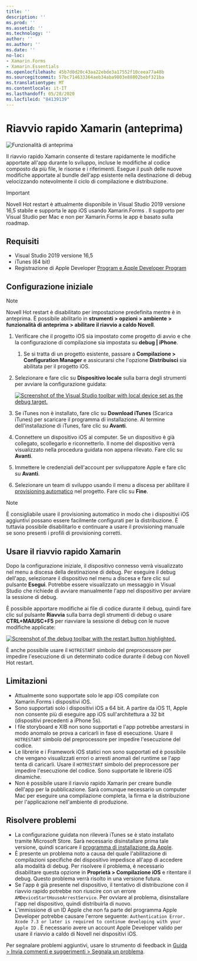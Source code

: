 ```yaml
---
title: ''
description: ''
ms.prod: ''
ms.assetid: ''
ms.technology: ''
author: ''
ms.author: ''
ms.date: ''
no-loc:
- Xamarin.Forms
- Xamarin.Essentials
ms.openlocfilehash: 45b7d0d20c43aa22ebde3a17552f10ceea77a48b
ms.sourcegitcommit: 57bc714633364aeb34aba9803e88802bebf321ba
ms.translationtype: MT
ms.contentlocale: it-IT
ms.lasthandoff: 05/28/2020
ms.locfileid: "84139139"
---
```

# <a name="xamarin-hot-restart-preview"></a>Riavvio rapido Xamarin (anteprima)

![Funzionalità di anteprima](~/media/shared/preview.png)

Il riavvio rapido Xamarin consente di testare rapidamente le modifiche apportate all'app durante lo sviluppo, incluse le modifiche al codice composto da più file, le risorse e i riferimenti. Esegue il push delle nuove modifiche apportate al bundle dell'app esistente nella destinazione di debug velocizzando notevolmente il ciclo di compilazione e distribuzione.

> [!IMPORTANT]
> Novell Hot restart è attualmente disponibile in Visual Studio 2019 versione 16,5 stabile e supporta le app iOS usando Xamarin.Forms . Il supporto per Visual Studio per Mac e non per Xamarin.Forms le app è basato sulla roadmap.

## <a name="requirements"></a>Requisiti

- Visual Studio 2019 versione 16,5
- iTunes (64 bit)
- Registrazione di Apple Developer [Program e Apple Developer Program](https://developer.apple.com/programs)


## <a name="initial-setup"></a>Configurazione iniziale

> [!NOTE]
> Novell Hot restart è disabilitato per impostazione predefinita mentre è in anteprima. È possibile abilitarlo in **strumenti > opzioni > ambiente > funzionalità di anteprima > abilitare il riavvio a caldo Novell**.

1. Verificare che il progetto iOS sia impostato come progetto di avvio e che la configurazione di compilazione sia impostata su **debug | iPhone**.

   1. Se si tratta di un progetto esistente, passare a **Compilazione > Configuration Manager** e assicurarsi che l'opzione **Distribuisci** sia abilitata per il progetto iOS.

2. Selezionare e fare clic su **Dispositivo locale** sulla barra degli strumenti per avviare la configurazione guidata:

    [![](hot-restart-images/toolbar.png "Screenshot of the Visual Studio toolbar with local device set as the debug target.")](hot-restart-images/toolbar.png)

3. Se iTunes non è installato, fare clic su **Download iTunes** (Scarica iTunes) per scaricare il programma di installazione. Al termine dell'installazione di iTunes, fare clic su **Avanti**.

4. Connettere un dispositivo iOS al computer. Se un dispositivo è già collegato, scollegarlo e riconnetterlo. Il nome del dispositivo verrà visualizzato nella procedura guidata non appena rilevato. Fare clic su **Avanti**.

5. Immettere le credenziali dell'account per sviluppatore Apple e fare clic su **Avanti**.

6. Selezionare un team di sviluppo usando il menu a discesa per abilitare il [provisioning automatico](~/ios/get-started/installation/device-provisioning/automatic-provisioning.md) nel progetto. Fare clic su **Fine**.

> [!NOTE]
> È consigliabile usare il provisioning automatico in modo che i dispositivi iOS aggiuntivi possano essere facilmente configurati per la distribuzione. È tuttavia possibile disabilitarlo e continuare a usare il provisioning manuale se sono presenti i profili di provisioning corretti.

## <a name="use-xamarin-hot-restart"></a>Usare il riavvio rapido Xamarin
Dopo la configurazione iniziale, il dispositivo connesso verrà visualizzato nel menu a discesa della destinazione di debug. Per eseguire il debug dell'app, selezionare il dispositivo nel menu a discesa e fare clic sul pulsante **Esegui**. Potrebbe essere visualizzato un messaggio in Visual Studio che richiede di avviare manualmente l'app nel dispositivo per avviare la sessione di debug.

È possibile apportare modifiche ai file di codice durante il debug, quindi fare clic sul pulsante **Riavvia** sulla barra degli strumenti di debug o usare **CTRL+MAIUSC+F5** per riavviare la sessione di debug con le nuove modifiche applicate:

[![](hot-restart-images/restart.png "Screenshot of the debug toolbar with the restart button highlighted.")](hot-restart-images/toolbar.png)

È anche possibile usare il `HOTRESTART` simbolo del preprocessore per impedire l'esecuzione di un determinato codice durante il debug con Novell Hot restart.

## <a name="limitations"></a>Limitazioni

- Attualmente sono supportate solo le app iOS compilate con Xamarin.Forms i dispositivi iOS.
- Sono supportati solo i dispositivi iOS a 64 bit. A partire da iOS 11, Apple non consente più di eseguire app iOS sull'architettura a 32 bit (dispositivi precedenti a iPhone 5s).
- I file storyboard e XIB non sono supportati e l'app potrebbe arrestarsi in modo anomalo se prova a caricarli in fase di esecuzione. Usare il `HOTRESTART` simbolo del preprocessore per impedire l'esecuzione del codice.
- Le librerie e i Framework iOS statici non sono supportati ed è possibile che vengano visualizzati errori o arresti anomali del runtime se l'app tenta di caricarli. Usare il `HOTRESTART` simbolo del preprocessore per impedire l'esecuzione del codice. Sono supportate le librerie iOS dinamiche.
- Non è possibile usare il riavvio rapido Xamarin per creare bundle dell'app per la pubblicazione. Sarà comunque necessario un computer Mac per eseguire una compilazione completa, la firma e la distribuzione per l'applicazione nell'ambiente di produzione.

## <a name="troubleshoot"></a>Risolvere problemi

- La configurazione guidata non rileverà iTunes se è stato installato tramite Microsoft Store. Sarà necessario disinstallare prima tale versione, quindi scaricare il [programma di installazione da Apple](https://go.microsoft.com/fwlink/?linkid=2101014).
- È presente un problema noto a causa del quale l'abilitazione di compilazioni specifiche del dispositivo impedisce all'app di accedere alla modalità di debug. Per risolvere il problema, è necessario disabilitare questa opzione in **Proprietà > Compilazione iOS** e ritentare il debug. Questo problema verrà risolto in una versione futura.
- Se l'app è già presente nel dispositivo, il tentativo di distribuzione con il riavvio rapido potrebbe non riuscire con un errore `AMDeviceStartHouseArrestService`. Per ovviare al problema, disinstallare l'app nel dispositivo, quindi distribuirla di nuovo.
- L'immissione di un ID Apple che non fa parte del programma Apple Developer potrebbe causare l'errore seguente: `Authentication Error. Xcode 7.3 or later is required to continue developing with your Apple ID` . È necessario avere un account Apple Developer valido per usare il riavvio a caldo di Novell nei dispositivi iOS. 

Per segnalare problemi aggiuntivi, usare lo strumento di feedback in [Guida > Invia commenti e suggerimenti > Segnala un problema](/visualstudio/ide/feedback-options?view=vs-2019#report-a-problem).
